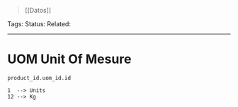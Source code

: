 > [[Datos]]

Tags: 
Status: 
Related: 

___

# UOM Unit Of Mesure

`product_id.uom_id.id`
```
1  --> Units
12 --> Kg
```